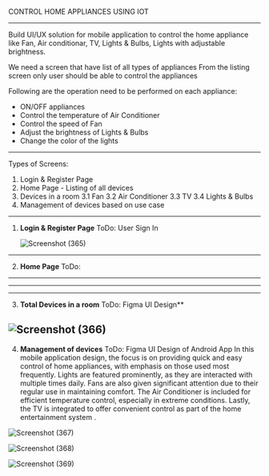 CONTROL HOME APPLIANCES USING IOT

----------------------------------------------------------------------------------------------------------
Build UI/UX solution for mobile application to control the home appliance like Fan, Air
conditionar, TV, Lights & Bulbs, Lights with adjustable brightness.

We need a screen that have list of all types of appliances
From the listing screen only user should be able to control the appliances

Following are the operation need to be performed on each appliance:
- ON/OFF appliances
- Control the temperature of Air Conditioner
- Control the speed of Fan
- Adjust the brightness of Lights & Bulbs
- Change the color of the lights
----------------------------------------------------------------------------------------------------------

Types of Screens:
1. Login & Register Page
2. Home Page - Listing of all devices 
3. Devices in a room
	3.1 Fan
	3.2 Air Conditioner
	3.3 TV
	3.4 Lights & Bulbs
4. Management of devices based on use case

---------------------------------------------------------------------------------------------------------------------------------------------------------------------

1. **Login & Register Page**
ToDo: User Sign In

   ![Screenshot (365)](https://github.com/user-attachments/assets/7f89fd8d-f2db-4f3d-9d19-76050b77474e)
-----------------------------------------------------------------------------------------------------------------------------------------
2. **Home Page**
ToDo:
    
----------
--------------------
--------------------------------------------------------------------------------------------------------------------------------------------

3.  **Total Devices in a room**
ToDo: Figma UI Design**

  ![Screenshot (366)](https://github.com/user-attachments/assets/17f4c142-be6a-4b12-93d1-ab53e333f7cc)
---------------------------------------------------------------------------------------------------------------------------------------

4. **Management of devices**
ToDo: Figma UI Design of Android App
In this mobile application design, the focus is on providing quick and easy control of home appliances, with emphasis on those used most frequently. Lights are featured prominently, as they are interacted with multiple times daily. Fans are also given significant attention due to their regular use in maintaining comfort. The Air Conditioner is included for efficient temperature control, especially in extreme conditions. Lastly, the TV is integrated to offer convenient control as part of the home entertainment system .

    
       
![Screenshot (367)](https://github.com/user-attachments/assets/1923cdf2-369c-4411-a379-95795b7734f1)

   
   ![Screenshot (368)](https://github.com/user-attachments/assets/ba67c0bc-64b4-4a3e-99d5-345dae55983c)

   

![Screenshot (369)](https://github.com/user-attachments/assets/d9013a5d-773a-4e47-b5f3-ca0b724b0a56)

